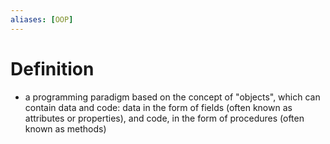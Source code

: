 ```yaml
---
aliases: [OOP]
---
```

# Definition
- a programming paradigm based on the concept of "objects", which can contain data and code: data in the form of fields (often known as attributes or properties), and code, in the form of procedures (often known as methods)